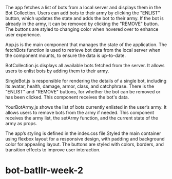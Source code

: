   <!-- BOT BATLLR -->


<!-- Features -->
The app fetches a list of bots from a local server and displays them in the Bot Collection. Users can add bots to their army by clicking the "ENLIST" button, which updates the state and adds the bot to their army. If the bot is already in the army, it can be removed by clicking the "REMOVE" button. The buttons are styled to changing color when hovered over to enhance user experience.

<!-- Components -->
App.js is the main component that manages the state of the application. The fetchBots function is used to retrieve bot data from the local server when the component mounts, to ensure the data is up-to-date.

BotCollection.js displays all available bots fetched from the server. It allows users to enlist bots by adding them to their army. 

SingleBot.js is responsible for rendering the details of a single bot, including its avatar, health, damage, armor, class, and catchphrase. There is the "ENLIST" and "REMOVE" buttons, for whether the bot can be removed or has been clicked. This component receives the bot's data.

YourBotArmy.js shows the list of bots currently enlisted in the user’s army. It allows users to remove bots from the army if needed. This component receives the army list, the setArmy function, and the current state of the army as props.

<!-- Styling -->
The app’s styling is defined in the index.css file.Styled the main container using flexbox layout for a responsive design, with padding and background color for appealing layout. The buttons are styled with colors, borders, and transition effects to improve user interaction.

# bot-batllr-week-2

